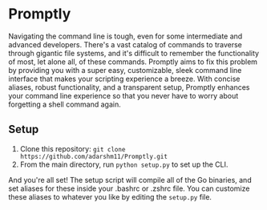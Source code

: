 # Promptly

Navigating the command line is tough, even for some intermediate and advanced developers. There's a vast catalog of commands to traverse through gigantic file systems, and it's difficult to remember the functionality of most, let alone all, of these commands. Promptly aims to fix this problem by providing you with a super easy, customizable, sleek command line interface that makes your scripting experience a breeze. With concise aliases, robust functionality, and a transparent setup, Promptly enhances your command line experience so that you never have to worry about forgetting a shell command again.

## Setup
1. Clone this repository: `git clone https://github.com/adarshm11/Promptly.git`
2. From the main directory, run `python setup.py` to set up the CLI.

And you're all set! The setup script will compile all of the Go binaries, and set aliases for these inside your .bashrc or .zshrc file. You can customize these aliases to whatever you like by editing the `setup.py` file.